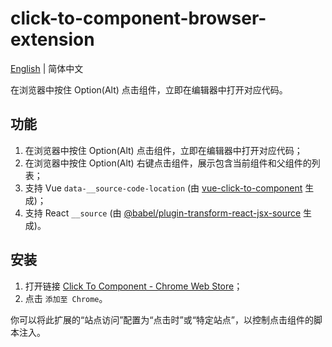 # click-to-component-browser-extension

[English](./README.md) | 简体中文

在浏览器中按住 Option(Alt) 点击组件，立即在编辑器中打开对应代码。

## 功能

1. 在浏览器中按住 Option(Alt) 点击组件，立即在编辑器中打开对应代码；
2. 在浏览器中按住 Option(Alt) 右键点击组件，展示包含当前组件和父组件的列表；
3. 支持 Vue `data-__source-code-location` (由 [vue-click-to-component](https://www.npmjs.com/package/vue-click-to-component) 生成)；
4. 支持 React `__source` (由 [@babel/plugin-transform-react-jsx-source](https://babeljs.io/docs/babel-plugin-transform-react-jsx-source) 生成)。

## 安装

1. 打开链接 [Click To Component - Chrome Web Store](TODO)；
2. 点击 `添加至 Chrome`。

你可以将此扩展的“站点访问”配置为“点击时”或“特定站点”，以控制点击组件的脚本注入。
